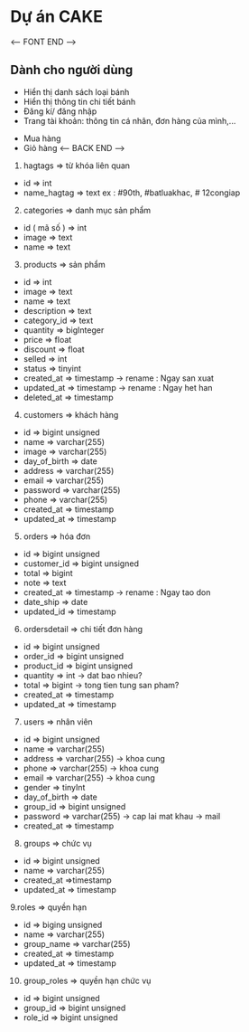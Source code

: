 # Dự án CAKE
<-- FONT END -->
## Dành cho người dùng 
- Hiển thị danh sách loại bánh 
- Hiển thị thông tin chi tiết bánh 
- Đăng kí/ đăng nhập
- Trang tài khoản: thông tin cá nhân, đơn hàng của mình,...
<!-- - Thay đổi thông cá nhân -->
- Mua hàng
- Giỏ hàng
<-- BACK END -->

1. hagtags => từ khóa liên quan
- id => int
- name_hagtag => text
ex : #90th, #batluakhac, # 12congiap

2. categories => danh mục sản phẩm
- id ( mã số ) => int
- image => text
- name => text

3. products => sản phẩm
- id => int
- image => text
- name => text 
- description => text
- category_id => text
- quantity => bigInteger
- price => float
- discount => float 
- selled => int 
- status => tinyint
- created_at => timestamp -> rename : Ngay san xuat 
- updated_at => timestamp -> rename : Ngay het han
- deleted_at => timestamp

4. customers => khách hàng
- id => bigint unsigned
- name => varchar(255)
- image  => varchar(255)
- day_of_birth  => date
- address => varchar(255)
- email => varchar(255)
- password => varchar(255)
- phone => varchar(255)
- created_at => timestamp
- updated_at => timestamp

5. orders => hóa đơn
- id => bigint unsigned
- customer_id => bigint unsigned
- total => bigint 
- note => text 
- created_at => timestamp -> rename : Ngay tao don
- date_ship => date
- updated_id => timestamp

6. ordersdetail => chi tiết đơn hàng 
- id => bigint unsigned
- order_id => bigint unsigned
- product_id => bigint unsigned
- quantity => int -> dat bao nhieu?
- total => bigint -> tong tien tung san pham?
- created_at => timestamp
- updated_at => timestamp

7. users => nhân viên
- id => bigint unsigned
- name => varchar(255)
- address => varchar(255) -> khoa cung
- phone => varchar(255) -> khoa cung 
- email => varchar(255) -> khoa cung
- gender => tinyInt
- day_of_birth => date
- group_id => bigint unsigned
- password => varchar(255) -> cap lai mat khau -> mail
- created_at => timestamp

8. groups => chức vụ 
- id => bigint unsigned
- name => varchar(255)
- created_at =>timestamp
- updated_at => timestamp

9.roles => quyền hạn 
- id => biging unsigned
- name => varchar(255)
- group_name => varchar(255)
- created_at => timestamp
- updated_at => timestamp

10. group_roles => quyền hạn chức vụ
- id => bigint unsigned
- group_id => bigint unsigned
- role_id => bigint unsigned

